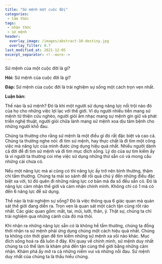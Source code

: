 ```yaml
---
title: "Sứ mệnh một cuộc đời"
categories:
 - tâm thức
tags:
 - nhận thức
 - sứ mệnh
header:
  overlay_image: /images/abstract-10-destiny.jpg
  overlay_filter: 0.7
last_modified_at: 2021-12-05
excerpt_separator: <!--more-->
---
```


Sứ mệnh của một cuộc đời là gì?

<!--more-->

**Hỏi:** Sứ mệnh của cuộc đời là gì?

**Đáp:** Sứ mệnh của cuộc đời là trải nghiệm sự sống một cách trọn vẹn nhất.

**Luận bàn:**

Thế nào là sứ mệnh? Đó là khi một người sử dụng năng lực nổi trội nào đó của họ cho những việc lợi lạc với thế giới. Ví dụ người nhiều tiền mang sứ mệnh từ thiện cứu nghèo, người giỏi âm nhạc mang sự mệnh gìn giữ và phát triển nghệ thuật, người giỏi chữa lành mang sứ mệnh xoa dịu tâm bệnh cho những người khổ đau.

Chúng ta thường cho rằng sứ mệnh là một điều gì đó rất đặc biệt và cao cả. Chúng ta thường nghe nói: đi tìm sứ mệnh, hay thực chất là đi tìm một công việc mà năng lực của mình được ứng dụng hiệu quả nhất. Nhiều người dành cả đời để đi tìm sứ mệnh và đi tìm mục đích sống. Lý do của sự tìm kiếm ấy là vì người ta thường coi nhẹ việc sử dụng những thứ sẵn có và mong cầu những cái chưa có.

Nếu một năng lực mà ai cũng có thì năng lực ấy trở nên bình thường, thậm chí tầm thường. Chúng ta mải so sánh để rồi quá chú ý đến những điều đặc biệt xa vời, từ đó quên đi những năng lực cơ bản mà đa số đều sẵn có. Đó là năng lực cảm nhận thế giới và cảm nhận chính mình. Không chỉ có 1 mà có đến 6 năng lực để sử dụng.

Thế nào là trải nghiệm sự sống? Đó là việc thông qua 6 giác quan mà quán sát thế giới đang diễn ra. Trọn vẹn là quan sát một cách tận cùng rốt ráo nhất. Các giác quan gồm: mắt, tai, mũi, lưỡi, thân, ý. Thật sự, chúng ta chỉ trải nghiệm qua những cánh cửa đó mà thôi.

Khi nhận ra những năng lực sẵn có là không hề tầm thường, chúng ta đồng thời nhận ra sứ mệnh phải ứng dụng chúng một cách hiệu quả nhất. Chúng ta không còn thời gian để tìm kiếm những sứ mệnh xa xôi nào khác. Mục đích sống hoá ra đã luôn ở đây. Khi quay về chính mình, sứ mệnh duy nhất chúng ta có thể làm là khám phá đến tận cùng thế giới bằng những cảm nhận. Khám phá ấy mở ra cả những niềm vui và những nỗi đau. Sứ mệnh duy nhất của chúng ta là thấu hiểu chúng.
